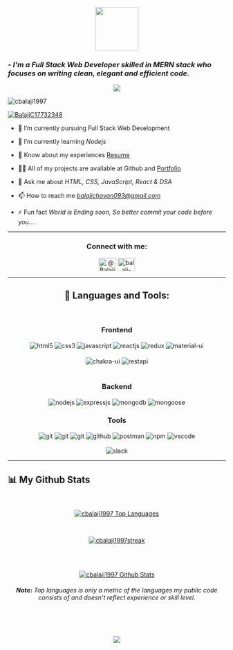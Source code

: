 <div align="center">
  <img src="https://media.giphy.com/media/M9gbBd9nbDrOTu1Mqx/giphy.gif" width="100"/>
</div>


<h3>
    <i>- I'm a Full Stack Web Developer skilled in MERN stack who focuses on writing clean, elegant and efficient code.</i>
</h3>

<!-- Typing SVG by DenverCoder1 - https://github.com/DenverCoder1/readme-typing-svg -->
<p align="center">
  <a href="https://github.com/DenverCoder1/readme-typing-svg">
    <img src="https://readme-typing-svg.demolab.com/?lines=hi! My self Balaji 👦🏽; I am a Full-stack%20web%20developer 👨🏻‍💻; interested in Reading 📖📖♂️;Curious%20to%20learn%20new%20things !&font=Fira%20Code&center=true&width=440&height=45&color=#37bcf7&vCenter=true&size=22&pause=1000"></a>
</p>





<p align="left"> <img src="https://komarev.com/ghpvc/?username=cbalaji1997&label=Profile%20views&color=0e75b6&style=flat" alt="cbalaji1997" /> </p>

<p align="left"> <a href="https://twitter.com/BalajiC17732348" target="blank"><img src="https://img.shields.io/twitter/follow/@BalajiC17732348?logo=twitter&style=for-the-badge" alt="BalajiC17732348" /></a> </p>

- 🔭 I’m currently pursuing Full Stack Web Development

- 🌱 I’m currently learning *Nodejs*

-  📄 Know about my experiences [Resume](https://drive.google.com/file/d/1DOeEl0mT9dwysSuLVG23IswW97umnL3e/view?usp=share_link)


- 👨‍💻 All of my projects are available at Github and [Portfolio](https://cbalaji1997.github.io/)

- 💬 Ask me about *HTML, CSS, JavaScript, React & DSA*

- 📫 How to reach me *balajichavan093@gmail.com*

- ⚡ Fun fact *World is Ending soon, So better commit your code before you....*

<hr />

<h3 align="center">Connect with me:</h3>
<p align="center">
<a href="https://twitter.com/BalajiC17732348" target="blank"><img align="center" src="https://raw.githubusercontent.com/rahuldkjain/github-profile-readme-generator/master/src/images/icons/Social/twitter.svg" alt="@BalajiC17732348" height="30" width="40" /></a>
<a href="https://www.linkedin.com/in/balaji-chavan-92267322b/" target="blank"><img align="center" src="https://raw.githubusercontent.com/rahuldkjain/github-profile-readme-generator/master/src/images/icons/Social/linked-in-alt.svg" alt="balaji-chavan-92267322b/" height="30" width="40" /></a>
</p>

<hr />

<h2 align="center">🚀 Languages and Tools:</h2>
<br/>
<div align="center">
 
 <div align="center"><h3 align="center">Frontend</h3>
<img src="https://img.shields.io/badge/html5-%23E34F26.svg?style=for-the-badge&logo=html5&logoColor=white" align="center" alt="html5">
<img src = "https://img.shields.io/badge/css3-%231572B6.svg?style=for-the-badge&logo=css3&logoColor=white" align="center" alt="css3">
<img src ="https://img.shields.io/badge/javascript-%23323330.svg?style=for-the-badge&logo=javascript&logoColor=%23F7DF1E" align="center" alt="javascript">
<img src="https://img.shields.io/badge/React-20232A?style=for-the-badge&logo=react&logoColor=61DAFB"  align="center" alt="reactjs" />
<img src="https://img.shields.io/badge/Redux-593D88?style=for-the-badge&logo=redux&logoColor=white"  align="center" alt="redux" />
<img src="https://img.shields.io/badge/Material%20UI-007FFF?style=for-the-badge&logo=mui&logoColor=white"  align="center" alt="material-ui"/>
<br/>
<br/>
  <img src = "https://img.shields.io/badge/chakra ui-%234ED1C5.svg?style=for-the-badge&logo=chakraui&logoColor=white" align="center" alt="chakra-ui"/>
  <img src="https://img.shields.io/badge/rest api-%23000000.svg?style=for-the-badge&logo=flask&logoColor=white" align="center" alt="restapi"/>
  
</div>
 <br/>
  <div align="center"><h3 align="center">Backend</h3> 
<img src="https://img.shields.io/badge/Node.js-339933?style=for-the-badge&logo=nodedotjs&logoColor=white" align="center" alt="nodejs" />
<img src="https://img.shields.io/badge/Express.js-000000?style=for-the-badge&logo=express&logoColor=white" align="center" alt="expressjs"/>
<img src="https://img.shields.io/badge/MongoDB-4EA94B?style=for-the-badge&logo=mongodb&logoColor=white" align="center" alt="mongodb"/>
<img src="https://img.shields.io/badge/mongoose-%2300f.svg?style=for-the-badge&logo=fastify&logoColor=white" align="center" alt="mongoose"/>
 </div>
  
  <div align="center"><h3 align="center">Tools</h3> 
   <img src="https://img.shields.io/badge/heroku-%23430098.svg?style=for-the-badge&logo=heroku&logoColor=white" align="center" alt="git"/>
   <img src="https://img.shields.io/badge/netlify-%23000000.svg?style=for-the-badge&logo=netlify&logoColor=#00C7B7" align="center" alt="git"/>
   <img src="https://img.shields.io/badge/vercel-%23000000.svg?style=for-the-badge&logo=vercel&logoColor=whit" align="center" alt="git"/>
<img src="https://img.shields.io/badge/GitHub-100000?style=for-the-badge&logo=github&logoColor=white"  align="center" alt="github"/>
<img src ="https://img.shields.io/badge/Postman-FF6C37?style=for-the-badge&logo=postman&logoColor=white" align="center" alt="postman">
<img src = "https://img.shields.io/badge/NPM-%23000000.svg?style=for-the-badge&logo=npm&logoColor=white" align="center" alt="npm">
   <img src="https://img.shields.io/badge/Visual%20Studio-5C2D91.svg?style=for-the-badge&logo=visual-studio&logoColor=white"  align="center" alt="vscode"/>
   <br/>
<br/>
   <img src="https://img.shields.io/badge/Slack-4A154B?style=for-the-badge&logo=slack&logoColor=white" align="center" alt="slack"/>
 </div>
</div>

<hr />

## 📊 My Github Stats
   <br/>   
    <p align="center">      
  <a href="https://github.com/cbalaji1997/github-readme-stats"><img alt="cbalaji1997 Top Languages" src="https://github-readme-stats.vercel.app/api/top-langs/?username=cbalaji1997&langs_count=8&count_private=true&layout=compact&theme=react&hide_border=true&bg_color=0D1117" /></a>
      </p>      
     <br/>
   <p align="center">
    <a href="https://github.com/cbalaji1997/github-readme-streak-stats">
        <img title="🔥 Get streak stats for your profile at git.io/streak-stats" alt="cbalaji1997streak" src="https://github-readme-streak-stats.herokuapp.com/?user=cbalaji1997&hide_border=true&theme=react&hide_border=true&bg_color=0D1117"/>
    </a>
</p>                                                                                                                                              

  <br/>
  <br/>
     <p align="center">                                                                                                 
    <a href="https://github.com/cbalaji1997/github-readme-stats"><img alt="cbalaji1997 Github Stats" src="https://github-readme-stats.vercel.app/api?username=cbalaji1997&show_icons=true&locale=en&theme=react&hide_border=true&bg_color=0D1117" alt="cbalaji1997" /></a>
    </p>                                                                 
 <h6 align="center"> <b>Note:</b> Top languages is only a metric of the languages my public code consists of and doesn't reflect experience or skill level.</h6>


<br/>
<br/>

<p align="center">
<a href="https://github.com/cbalaji1997"><span>
<img align="center" src="https://github-profile-summary-cards.vercel.app/api/cards/profile-details?username=cbalaji1997&theme=dracula" />
</span></a> </p>

<br/>
<br/>

